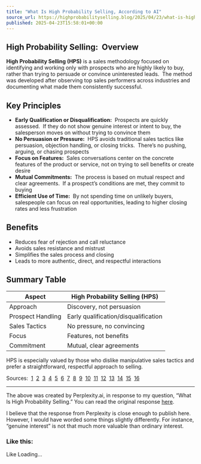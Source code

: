 ```yaml
---
title: "What Is High Probability Selling, According to AI"
source_url: https://highprobabilityselling.blog/2025/04/23/what-is-high-probability-selling-according-to-ai
published: 2025-04-23T15:58:01+00:00
---
```

High Probability Selling:  Overview
-----------------------------------


**High Probability Selling (HPS)** is a sales methodology focused on identifying and working only with prospects who are highly likely to buy, rather than trying to persuade or convince uninterested leads.  The method was developed after observing top sales performers across industries and documenting what made them consistently successful.


Key Principles
--------------


* **Early Qualification or Disqualification:**  Prospects are quickly assessed.  If they do not show genuine interest or intent to buy, the salesperson moves on without trying to convince them
* **No Persuasion or Pressure:**  HPS avoids traditional sales tactics like persuasion, objection handling, or closing tricks.  There’s no pushing, arguing, or chasing prospects
* **Focus on Features:**  Sales conversations center on the concrete features of the product or service, not on trying to sell benefits or create desire
* **Mutual Commitments:**  The process is based on mutual respect and clear agreements.  If a prospect’s conditions are met, they commit to buying
* **Efficient Use of Time:**  By not spending time on unlikely buyers, salespeople can focus on real opportunities, leading to higher closing rates and less frustration


Benefits
--------


* Reduces fear of rejection and call reluctance
* Avoids sales resistance and mistrust
* Simplifies the sales process and closing
* Leads to more authentic, direct, and respectful interactions


Summary Table
-------------




| Aspect | High Probability Selling (HPS) |
| --- | --- |
| Approach | Discovery, not persuasion |
| Prospect Handling | Early qualification/disqualification |
| Sales Tactics | No pressure, no convincing |
| Focus | Features, not benefits |
| Commitment | Mutual, clear agreements |


HPS is especially valued by those who dislike manipulative sales tactics and prefer a straightforward, respectful approach to selling.


Sources:  [1](https://highprobsell.com)  [2](https://www.linkedin.com/pulse/high-probability-selling-getting-people-buy-axel-pawlowsky)  [3](https://www.highprobsell.com/about/benefits-features.html)  [4](https://highprobsell.com)  [5](https://highprobsell.com/about/)  [6](https://highprobabilityselling.blog/2020/07/24/high-probability-selling-was-discovered-not-made/)  [7](https://www.linkedin.com/pulse/high-probability-selling-getting-people-buy-axel-pawlowsky)  [8](https://highprobabilityselling.blog/2022/05/31/features-benefits-detriments/)  [9](https://www.linkedin.com/pulse/high-probability-selling-getting-people-buy-axel-pawlowsky)  [10](https://www.highprobsell.com/about/benefits-features.html)  [11](https://www.linkedin.com/pulse/high-probability-selling-getting-people-buy-axel-pawlowsky)  [12](https://www.highprobsell.com/about/benefits-features.html)  [13](https://www.highprobsell.com/about/benefits-features.html)  [14](https://www.linkedin.com/pulse/high-probability-selling-getting-people-buy-axel-pawlowsky)  [15](https://www.highprobsell.com/about/benefits-features.html)  [16](https://highprobabilityselling.blog/2020/07/24/high-probability-selling-was-discovered-not-made/)




---


The above was created by Perplexity.ai, in response to my question, “What Is High Probability Selling.” You can read the original response [here](https://www.perplexity.ai/search/what-is-high-probability-selli-gja5CSlISOqIO7ZwCi8weA). 


I believe that the response from Perplexity is close enough to publish here. However, I would have worded some things slightly differently. For instance, “genuine interest” is not that much more valuable than ordinary interest. 



### Like this:

Like Loading...
